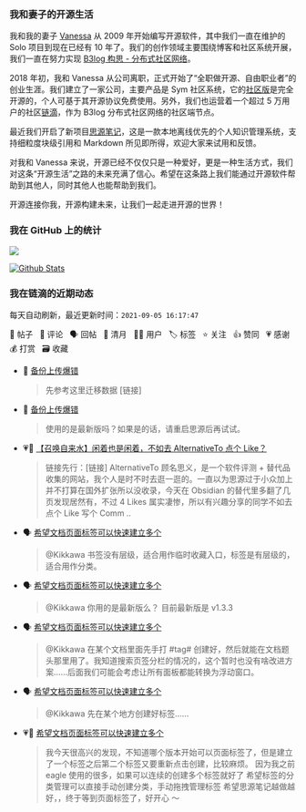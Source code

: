 ### 我和妻子的开源生活

我和我的妻子 [Vanessa](https://github.com/Vanessa219) 从 2009 年开始编写开源软件，其中我们一直在维护的 Solo 项目到现在已经有 10 年了。我们的创作领域主要围绕博客和社区系统开展，我们一直在努力实现 [B3log 构思 - 分布式社区网络](https://ld246.com/article/1546941897596)。

2018 年初，我和 Vanessa 从公司离职，正式开始了“全职做开源、自由职业者”的创业生涯。我们建立了一家公司，主要产品是 Sym 社区系统，它的[社区版](https://github.com/88250/symphony)是完全开源的，个人可基于其开源协议免费使用。另外，我们也运营着一个超过 5 万用户的社区[链滴](https://ld246.com)，作为 B3log 分布式社区网络的社区端节点。

最近我们开启了新项目[思源笔记](https://github.com/siyuan-note/siyuan)，这是一款本地离线优先的个人知识管理系统，支持细粒度块级引用和 Markdown 所见即所得，欢迎大家来试用和反馈。

对我和 Vanessa 来说，开源已经不仅仅只是一种爱好，更是一种生活方式，我们对这条“开源生活”之路的未来充满了信心。希望在这条路上我们能通过开源软件帮助到其他人，同时其他人也能帮助到我们。

开源连接你我，开源构建未来，让我们一起走进开源的世界！

### 我在 GitHub 上的统计

<a title="Hits" target="_blank" href="https://github.com/88250/88250"><img src="https://hits.b3log.org/88250/88250.svg"></a>

[![Github Stats](https://github-readme-stats.vercel.app/api?username=88250&theme=tokyonight&show_icons=true)](https://github.com/88250)

<!--events start -->

### 我在链滴的近期动态

每天自动刷新，最近更新时间：`2021-09-05 16:17:47`

📝 帖子 &nbsp; 💬 评论 &nbsp; 🗣 回帖 &nbsp; 🌙 清月 &nbsp; 👨‍💻 用户 &nbsp; 🏷️ 标签 &nbsp; ⭐️ 关注 &nbsp; 👍 赞同 &nbsp; 💗 感谢 &nbsp; 💰 打赏 &nbsp; 🗃 收藏

* 💬 [备份上传爆错](https://ld246.com/article/1630801978137/comment/1630805583919#comments)

  > 先参考这里迁移数据 [链接]
* 💬 [备份上传爆错](https://ld246.com/article/1630801978137/comment/1630805325324#comments)

  > 使用的是最新版吗？如果是的话，请重启思源后再试试。
* 💗📝 [【召唤自来水】闲着也是闲着，不如去 AlternativeTo 点个 Like？](https://ld246.com/article/1630772444351)

  > 链接先行：[链接] AlternativeTo 顾名思义，是一个软件评测 + 替代品收集的网站，我个人是时不时去逛一逛的。一直以为思源过于小众加上并不打算在国外扩张所以没收录，今天在 Obsidian 的替代里多翻了几页发现居然有，不过 4 Likes 属实凄惨，所以有兴趣分享的同学不如去点个 Like 写个 Comm ..
* 🗣 [希望文档页面标签可以快速建立多个](https://ld246.com/article/1630763083508/comment/1630764026739#comments)

  > @Kikkawa 书签没有层级，适合用作临时收藏入口，标签是有层级的，适合用作分类。
* 🗣 [希望文档页面标签可以快速建立多个](https://ld246.com/article/1630763083508/comment/1630764026739#comments)

  > @Kikkawa 你用的是最新版么？ 目前最新版是 v1.3.3
* 🗣 [希望文档页面标签可以快速建立多个](https://ld246.com/article/1630763083508/comment/1630764026739#comments)

  > @Kikkawa 在某个文档里面先手打 #tag# 创建好，然后就能在文档题头那里用了。我知道搜索页签分栏的情况的，这个暂时也没有啥改进方案……后面我们可能会考虑让所有面板都能转换为浮动窗口。
* 🗣 [希望文档页面标签可以快速建立多个](https://ld246.com/article/1630763083508/comment/1630764026739#comments)

  > @Kikkawa 先在某个地方创建好标签……
* 💗📝 [希望文档页面标签可以快速建立多个](https://ld246.com/article/1630763083508)

  > 我今天很高兴的发现，不知道哪个版本开始可以页面标签了，但是建立了一个标签之后第二个标签又要重新点击创建，比较麻烦。 因为我之前 eagle 使用的很多，如果可以连续的创建多个标签就好了 希望标签的分类管理可以直接手动创建分类，手动拖拽管理标签 希望思源笔记越做越好，，终于等到页面标签了，好开心 ～


<!--events end -->
